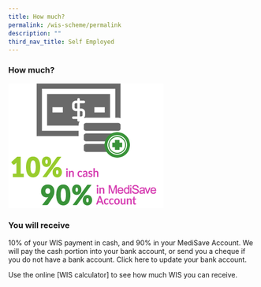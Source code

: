 ```yaml
---
title: How much?
permalink: /wis-scheme/permalink
description: ""
third_nav_title: Self Employed
---
```

### How much?


![](/images/WIS10.png)

### You will receive
10% of your WIS payment in cash, and 90% in your MediSave Account. We will pay the cash portion into your bank account, or send you a cheque if you do not have a bank account. Click here to update your bank account.

Use the online [WIS calculator] to see how much WIS you can receive.